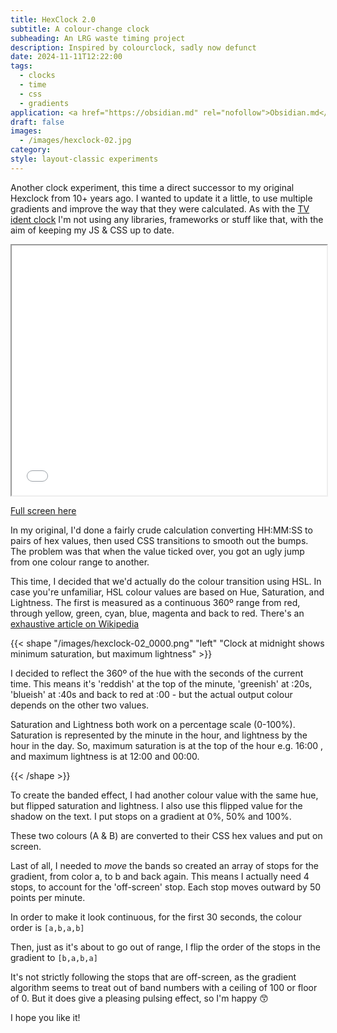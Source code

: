 ```yaml
---
title: HexClock 2.0
subtitle: A colour-change clock
subheading: An LRG waste timing project
description: Inspired by colourclock, sadly now defunct
date: 2024-11-11T12:22:00
tags:
  - clocks
  - time
  - css
  - gradients
application: <a href="https://obsidian.md" rel="nofollow">Obsidian.md</a>
draft: false
images:
  - /images/hexclock-02.jpg
category: 
style: layout-classic experiments
---
```


Another clock experiment, this time a direct successor to my original Hexclock from 10+ years ago. I wanted to update it a little, to use multiple gradients and improve the way that they were calculated. As with the [TV ident clock](../tv-ident-clock-01) I'm not using any libraries, frameworks or stuff like that, with the aim of keeping my JS & CSS up to date.

<iframe src="/clocks/hexclock/" width="100%
" height="400px"></iframe>

[Full screen here](/clocks/hexclock)

In my original, I'd done a fairly crude calculation converting HH:MM:SS to pairs of hex values, then used CSS transitions to smooth out the bumps. The problem was that when the value ticked over, you got an ugly jump from one colour range to another.

This time, I decided that we'd actually do the colour transition using HSL. In case you're unfamiliar, HSL colour values are based on Hue, Saturation, and Lightness. The first is measured as a continuous 360º range from red, through yellow, green, cyan, blue, magenta and back to red. There's an [exhaustive article on Wikipedia](https://en.wikipedia.org/wiki/HSL_and_HSV)

{{< shape "/images/hexclock-02_0000.png" "left" "Clock at midnight shows minimum saturation, but maximum lightness" >}}

I decided to reflect the 360º of the hue with the seconds of the current time. This means it's 'reddish' at the top of the minute, 'greenish' at :20s, 'blueish' at :40s and back to red at :00 - but the actual output colour depends on the other two values.

Saturation and Lightness both work on a percentage scale (0-100%). Saturation is represented by the minute in the hour, and lightness by the hour in the day. So, maximum saturation is at the top of the hour e.g. 16:00 , and maximum lightness is at 12:00 and 00:00.

{{< /shape >}}

To create the banded effect, I had another colour value with the same hue, but flipped saturation and lightness. I also use this flipped value for the shadow on the text. I put stops on a gradient at 0%, 50% and 100%.

These two colours (A & B) are converted to their CSS hex values and put on screen.

Last of all, I needed to _move_ the bands so created an array of stops for the gradient, from color a, to b and back again. This means I actually need 4 stops, to account for the 'off-screen' stop. Each stop moves outward by 50 points per minute.

In order to make it look continuous, for the first 30 seconds, the colour order is `[a,b,a,b]`

Then, just as it's about to go out of range, I flip the order of the stops in the gradient to `[b,a,b,a]`

It's not strictly following the stops that are off-screen, as the gradient algorithm seems to treat out of band numbers with a ceiling of 100 or floor of 0. But it does give a pleasing pulsing effect, so I'm happy 😙

I hope you like it!

